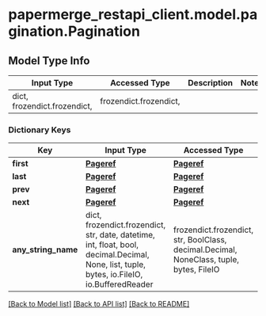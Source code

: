 # papermerge_restapi_client.model.pagination.Pagination

## Model Type Info
Input Type | Accessed Type | Description | Notes
------------ | ------------- | ------------- | -------------
dict, frozendict.frozendict,  | frozendict.frozendict,  |  | 

### Dictionary Keys
Key | Input Type | Accessed Type | Description | Notes
------------ | ------------- | ------------- | ------------- | -------------
**first** | [**Pageref**](Pageref.md) | [**Pageref**](Pageref.md) |  | [optional] 
**last** | [**Pageref**](Pageref.md) | [**Pageref**](Pageref.md) |  | [optional] 
**prev** | [**Pageref**](Pageref.md) | [**Pageref**](Pageref.md) |  | [optional] 
**next** | [**Pageref**](Pageref.md) | [**Pageref**](Pageref.md) |  | [optional] 
**any_string_name** | dict, frozendict.frozendict, str, date, datetime, int, float, bool, decimal.Decimal, None, list, tuple, bytes, io.FileIO, io.BufferedReader | frozendict.frozendict, str, BoolClass, decimal.Decimal, NoneClass, tuple, bytes, FileIO | any string name can be used but the value must be the correct type | [optional]

[[Back to Model list]](../../README.md#documentation-for-models) [[Back to API list]](../../README.md#documentation-for-api-endpoints) [[Back to README]](../../README.md)

